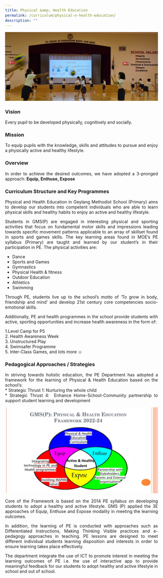 ```yaml
---
title: Physical &amp; Health Education
permalink: /curriculum/physical-n-health-education/
description: ""
---
```

![](/images/Chest%20Pass%20in%20PE.jpeg)

### Vision
<p style="text-align: justify;">Every pupil to be developed physically, cognitively and socially.</p>

### Mission
<p></p><p style="text-align: justify;">To equip pupils with the knowledge, skills and attitudes to pursue and enjoy a physically active and healthy lifestyle.</p>

### Overview
<p></p><p style="text-align: justify;">In order to achieve the desired outcomes, we have adopted a 3-pronged approach:&nbsp;<b>Equip, Enthuse, Expose</b></p>

### Curriculum Structure and Key Programmes
<p style="text-align: justify;">Physical and Health Education in Geylang Methodist School (Primary) aims to develop our students into competent individuals who are able to learn physical skills and healthy habits to enjoy an active and healthy lifestyle.&nbsp;<br>

</p><p style="text-align: justify;">Students in GMS(P) are engaged in interesting physical and sporting activities that focus on fundamental motor skills and impressions leading towards specific movement patterns applicable to an array of skillset found in sports and games skills. The key learning areas found in MOE’s PE syllabus (Primary) are taught and learned by our student’s in their participation in PE. The physical activities are:  <br>

* Dance<br>
* Sports and Games<br>
* Gymnastics <br>
* Physical Health &amp; fitness<br>
* Outdoor Education<br>
* Athletics <br>
* Swimming<br>
  
</p><p style="text-align: justify;">Through PE, students live up to the school’s motto of ‘To grow in body, friendship and mind’ and develop 21st century core competencies socio-emotional skills.  <br>
  
</p><p style="text-align: justify;">Additionally, PE and health programmes in the school provide students with active, sporting opportunities and increase health awareness in the form of:<br>

1.Level Camp for P5<br>
2. Health Awareness Week<br>
3.  Unstructured Play<br>
	4.  Swimsafer Programme<br>
5.  Inter-Class Games, and lots more ☺<br></p>

### Pedagogical Approaches / Strategies
<p style="text-align: justify;">In striving towards holistic education, the PE Department has adopted a framework for the learning of Physical &amp; Health Education based on the school’s:<br>
* Strategic Thrust 1: Nurturing the whole child<br>
* Strategic Thrust 4:&nbsp; Enhance Home-School-Community partnership to support student learning and development<br></p>

![](/images/PHE%20Framework.jpg)

<p style="text-align: justify;">Core of the Framework is based on the 2014 PE syllabus on developing students to adopt a healthy and active lifestyle. GMS (P) applied the 3E approaches of Equip, Enthuse and Expose modality in meeting the learning outcomes.<br>

</p><p style="text-align: justify;">In addition, the learning of PE is conducted with approaches such as Differentiated Instructions, Making Thinking Visible practices and e-pedagogy approaches in teaching. PE lessons are designed to meet different individual students learning disposition and interests in order to ensure learning takes place effectively.<br>

</p><p style="text-align: justify;">The department integrate the use of ICT to promote interest in meeting the learning outcomes of PE i.e. the use of interactive app to provide meaningful feedback for our students to adopt healthy and active lifestyle in school and out of school.</p>